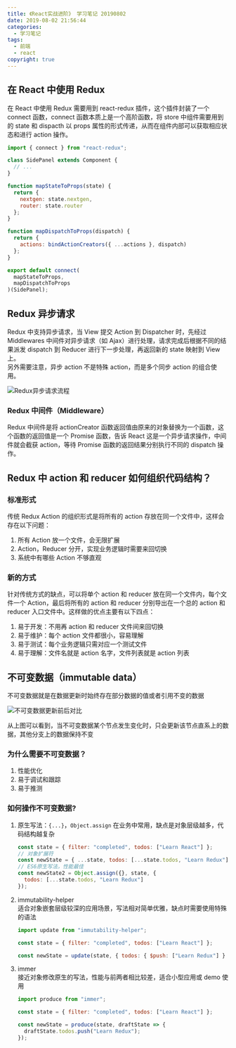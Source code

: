 ```yaml
---
title: 《React实战进阶》 学习笔记 20190802
date: 2019-08-02 21:56:44
categories:
  - 学习笔记
tags:
  - 前端
  - react
copyright: true
---
```


## 在 React 中使用 Redux

在 React 中使用 Redux 需要用到 react-redux 插件，这个插件封装了一个 connect 函数，connect 函数本质上是一个高阶函数，将 store 中组件需要用到的 state 和 dispacth 以 props 属性的形式传递，从而在组件内部可以获取相应状态和进行 action 操作。<!-- more -->

```js
import { connect } from "react-redux";

class SidePanel extends Component {
  // ...
}

function mapStateToProps(state) {
  return {
    nextgen: state.nextgen,
    router: state.router
  };
}

function mapDispatchToProps(dispatch) {
  return {
    actions: bindActionCreators({ ...actions }, dispatch)
  };
}

export default connect(
  mapStateToProps,
  mapDispatchToProps
)(SidePanel);
```

## Redux 异步请求

Redux 中支持异步请求，当 View 提交 Action 到 Dispatcher 时，先经过 Middlewares 中间件对异步请求（如 Ajax）进行处理，请求完成后根据不同的结果派发 dispatch 到 Reducer 进行下一步处理，再返回新的 state 映射到 View 上。  
另外需要注意，异步 action 不是特殊 action，而是多个同步 action 的组合使用。

![Redux异步请求流程](https://img.yeyanjie.com/blog/201908/5.png)

### Redux 中间件（Middleware）

Redux 中间件是将 actionCreator 函数返回值由原来的对象替换为一个函数，这个函数的返回值是一个 Promise 函数，告诉 React 这是一个异步请求操作，中间件就会截获 action，等待 Promise 函数的返回结果分别执行不同的 dispatch 操作。

## Redux 中 action 和 reducer 如何组织代码结构？

### 标准形式

传统 Redux Action 的组织形式是将所有的 action 存放在同一个文件中，这样会存在以下问题：

1. 所有 Action 放一个文件，会无限扩展
2. Action，Reducer 分开，实现业务逻辑时需要来回切换
3. 系统中有哪些 Action 不够直观

### 新的方式

针对传统方式的缺点，可以将单个 action 和 reducer 放在同一个文件内，每个文件一个 Action，最后将所有的 action 和 reducer 分别导出在一个总的 action 和 reducer 入口文件中。这样做的优点主要有以下四点：

1. 易于开发：不用再 action 和 reducer 文件间来回切换
2. 易于维护：每个 action 文件都很小，容易理解
3. 易于测试：每个业务逻辑只需对应一个测试文件
4. 易于理解：文件名就是 action 名字，文件列表就是 action 列表

## 不可变数据（immutable data）

不可变数据就是在数据更新时始终存在部分数据的值或者引用不变的数据

![不可变数据更新前后对比](https://img.yeyanjie.com/blog/201908/6.png)

从上图可以看到，当不可变数据某个节点发生变化时，只会更新该节点直系上的数据，其他分支上的数据保持不变

### 为什么需要不可变数据？

1. 性能优化
2. 易于调试和跟踪
3. 易于推测

### 如何操作不可变数据?

1. 原生写法：`{...}`，`Object.assign`
   在业务中常用，缺点是对象层级越多，代码结构越复杂
   ```js
   const state = { filter: "completed", todos: ["Learn React"] };
   // 对象扩展符
   const newState = { ...state, todos: [...state.todos, "Learn Redux"] };
   // ES6原生写法，性能最佳
   const newState2 = Object.assign({}, state, {
     todos: [...state.todos, "Learn Redux"]
   });
   ```
2. immutability-helper  
   适合对象嵌套层级较深的应用场景，写法相对简单优雅，缺点时需要使用特殊的语法

   ```js
   import update from "immutability-helper";

   const state = { filter: "completed", todos: ["Learn React"] };

   const newState = update(state, { todos: { $push: ["Learn Redux"] } });
   ```

3. immer  
   接近对象修改原生的写法，性能与前两者相比较差，适合小型应用或 demo 使用

   ```js
   import produce from "immer";

   const state = { filter: "completed", todos: ["Learn React"] };

   const newState = produce(state, draftState => {
     draftState.todos.push("Learn Redux");
   });
   ```
